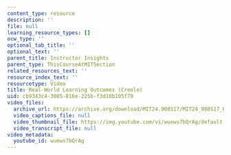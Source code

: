 ```yaml
---
content_type: resource
description: ''
file: null
learning_resource_types: []
ocw_type: ''
optional_tab_title: ''
optional_text: ''
parent_title: Instructor Insights
parent_type: ThisCourseAtMITSection
related_resources_text: ''
resource_index_text: ''
resourcetype: Video
title: Real-World Learning Outcomes (Creole)
uid: cb9343c4-3085-816e-225b-f3d10b105f79
video_files:
  archive_url: https://archive.org/download/MIT24.908S17/MIT24_908S17_Real-World_Creole_300k.mp4
  video_captions_file: null
  video_thumbnail_file: https://img.youtube.com/vi/wuews7bQrAg/default.jpg
  video_transcript_file: null
video_metadata:
  youtube_id: wuews7bQrAg
---
```

